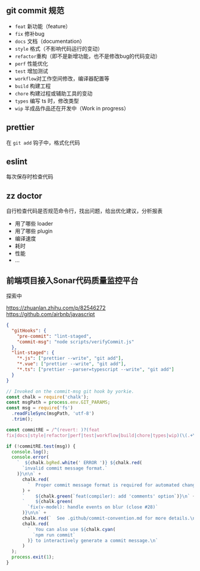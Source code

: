 ## git commit 规范

- `feat`    新功能（feature）
- `fix`     修补bug
- `docs`    文档（documentation）
- `style`   格式（不影响代码运行的变动）
- `refactor`重构（即不是新增功能，也不是修改bug的代码变动）
- `perf`    性能优化
- `test`    增加测试
- `workflow`对工作空间修改，编译器配置等
- `build`   构建工程
- `chore`   构建过程或辅助工具的变动
- `types`   编写 ts 时，修改类型
- `wip`     半成品作品还在开发中（Work in progress）

## prettier

在 `git add` 钩子中，格式化代码

## eslint

每次保存时检查代码

## zz doctor

自行检查代码是否规范命令行，找出问题，给出优化建议，分析报表

- 用了哪些 loader
- 用了哪些 plugin
- 编译速度
- 耗时
- 性能
- ...

## 前端项目接入Sonar代码质量监控平台

探索中

https://zhuanlan.zhihu.com/p/82546272
https://github.com/airbnb/javascript


```json
{
  "gitHooks": {
    "pre-commit": "lint-staged",
    "commit-msg": "node scripts/verifyCommit.js"
  },
  "lint-staged": {
    "*.js": ["prettier --write", "git add"],
    "*.vue": ["prettier --write", "git add"],
    "*.ts": ["prettier --parser=typescript --write", "git add"]
  }
}
```

```js
// Invoked on the commit-msg git hook by yorkie.
const chalk = require('chalk');
const msgPath = process.env.GIT_PARAMS;
const msg = require('fs')
  .readFileSync(msgPath, 'utf-8')
  .trim();

const commitRE = /^(revert: )?(feat
fix|docs|style|refactor|perf|test|workflow|build|chore|types|wip)(\(.+\))?: .{1,50}/;

if (!commitRE.test(msg)) {
  console.log();
  console.error(
    `  ${chalk.bgRed.white(' ERROR ')} ${chalk.red(
      `invalid commit message format.`
    )}\n\n` +
      chalk.red(
        `  Proper commit message format is required for automated changelog generation. Examples:\n\n`
      ) +
      `    ${chalk.green(`feat(compiler): add 'comments' option`)}\n` +
      `    ${chalk.green(
        `fix(v-model): handle events on blur (close #28)`
      )}\n\n` +
      chalk.red(`  See .github/commit-convention.md for more details.\n`) +
      chalk.red(
        `  You can also use ${chalk.cyan(
          `npm run commit`
        )} to interactively generate a commit message.\n`
      )
  );
  process.exit(1);
}
```
